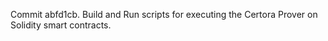 Commit abfd1cb.                    Build and Run scripts for executing the Certora Prover on Solidity smart contracts.